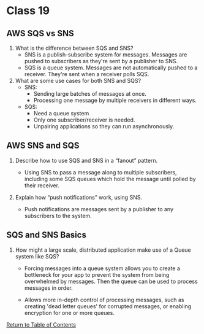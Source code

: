 # Class 19

## AWS SQS vs SNS

1. What is the difference between SQS and SNS?
    * SNS is a publish-subscribe system for messages. Messages are pushed to subscribers as they're sent by a publisher to SNS.
    * SQS is a queue system.  Messages are not automatically pushed to a receiver.  They're sent when a receiver polls SQS.
2. What are some use cases for both SNS and SQS?
    * SNS:
      * Sending large batches of messages at once.
      * Processing one message by multiple receivers in different ways.
    * SQS:
      * Need a queue system
      * Only one subscriber/receiver is needed.
      * Unpairing applications so they can run asynchronously.

## AWS SNS and SQS

1. Describe how to use SQS and SNS in a “fanout” pattern.

    * Using SNS to pass a message along to multiple subscribers, including some SQS queues which hold the message until polled by their receiver.

2. Explain how “push notifications” work, using SNS.

    * Push notifications are messages sent by a publisher to any subscribers to the system.

## SQS and SNS Basics

1. How might a large scale, distributed application make use of a Queue system like SQS?

    * Forcing messages into a queue system allows you to create a bottleneck for your app to prevent the system from being overwhelmed by messages.  Then the queue can be used to process messages in order.

    * Allows more in-depth control of processing messages, such as creating 'dead letter queues' for corrupted messages, or enabling encryption for one or more queues.  

[Return to Table of Contents](https://haydencleaver.github.io/reading-notes/)